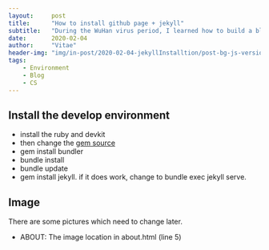 ```yaml
---
layout:     post
title:      "How to install github page + jekyll"
subtitle:   "During the WuHan virus period, I learned how to build a blog and try to make it perfect."
date:       2020-02-04
author:     "Vitae"
header-img: "img/in-post/2020-02-04-jekyllInstalltion/post-bg-js-version.jpg"
tags:
    - Environment
    - Blog
    - CS
---
```

## Install the develop environment
- install the ruby and devkit
- then change the [gem source](https://gems.ruby-china.com/)
- gem install bundler
- bundle install
- bundle update
- gem install jekyll. if it does work, change to bundle exec jekyll serve.
  
## Image
There are some pictures which need to change later.
- ABOUT: The image location in about.html (line 5)

